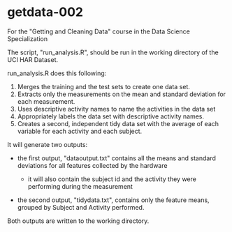 getdata-002
===========

For the "Getting and Cleaning Data" course in the Data Science Specialization


The script, "run_analysis.R", should be run in the working directory of the UCI HAR Dataset.

run_analysis.R does this following:

1. Merges the training and the test sets to create one data set.
2. Extracts only the measurements on the mean and standard deviation for each measurement. 
3. Uses descriptive activity names to name the activities in the data set
4. Appropriately labels the data set with descriptive activity names. 
5. Creates a second, independent tidy data set with the average of each variable for each activity and each subject. 

It will generate two outputs:
- the first output, "dataoutput.txt" contains all the means and standard deviations for all features collected by the hardware
  - it will also contain the subject id and the activity they were performing during the measurement

- the second output, "tidydata.txt", contains only the feature means, grouped by Subject and Activity performed.

Both outputs are written to the working directory.

